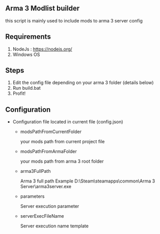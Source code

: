 Arma 3 Modlist builder
-------------
this script is mainly used to include mods to arma 3 server config

Requirements
-------------
1. NodeJs : https://nodejs.org/
2. Windows OS

Steps
-------------
1. Edit the config file depending on your arma 3 folder (details below)
2. Run build.bat
3. Profit!

Configuration
-------------
 
 * Configuration file located in current file (config.json)

   - modsPathFromCurrentFolder

     your mods path from current project file

   - modsPathFromArmaFolder

     your mods path from arma 3 root folder

   - arma3FullPath

     Arma 3 full path 
     Example
     D:\\Steam\\steamapps\\common\\Arma 3 Server\\arma3server.exe

   - parameters

     Server execution parameter

   - serverExecFileName

     Server execution name template